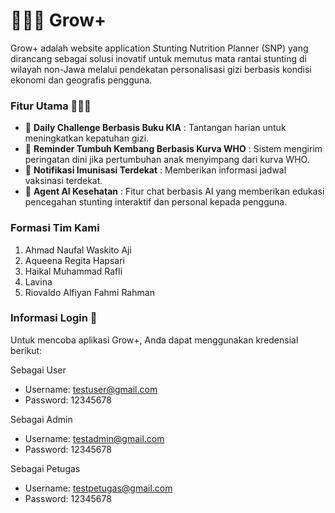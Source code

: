 # 👩🏻‍🍼 Grow+

Grow+ adalah website application Stunting Nutrition Planner (SNP) yang dirancang sebagai solusi inovatif untuk memutus mata rantai stunting di wilayah non-Jawa melalui pendekatan personalisasi gizi berbasis kondisi ekonomi dan geografis pengguna.

### Fitur Utama 💁🏻‍♀️

-   🎯 **Daily Challenge Berbasis Buku KIA** : Tantangan harian untuk meningkatkan kepatuhan gizi.
-   🔔 **Reminder Tumbuh Kembang Berbasis Kurva WHO** : Sistem mengirim peringatan dini jika pertumbuhan anak menyimpang dari kurva WHO.
-   💉 **Notifikasi Imunisasi Terdekat** : Memberikan informasi jadwal vaksinasi terdekat.
-   🤖 **Agent AI Kesehatan** : Fitur chat berbasis AI yang memberikan edukasi pencegahan stunting interaktif dan personal kepada pengguna.

### Formasi Tim Kami

1. Ahmad Naufal Waskito Aji
2. Aqueena Regita Hapsari
3. Haikal Muhammad Rafli
4. Lavina
5. Riovaldo Alfiyan Fahmi Rahman

### Informasi Login 🔐

Untuk mencoba aplikasi Grow+, Anda dapat menggunakan kredensial berikut:

Sebagai User

-   Username: testuser@gmail.com
-   Password: 12345678

Sebagai Admin

-   Username: testadmin@gmail.com
-   Password: 12345678

Sebagai Petugas

-   Username: testpetugas@gmail.com
-   Password: 12345678
